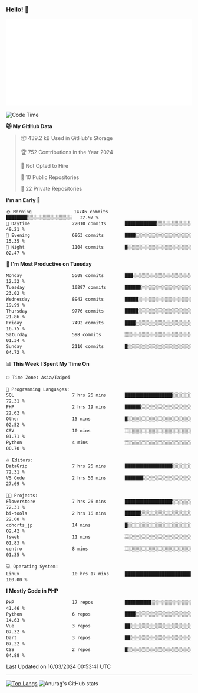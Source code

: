 ### Hello! 👋

![Metrics](/metrics.classic.svg)

<!--START_SECTION:waka-->
![Code Time](http://img.shields.io/badge/Code%20Time-1%2C249%20hrs%201%20min-blue)

**🐱 My GitHub Data** 

> 📦 439.2 kB Used in GitHub's Storage 
 > 
> 🏆 752 Contributions in the Year 2024
 > 
> 🚫 Not Opted to Hire
 > 
> 📜 10 Public Repositories 
 > 
> 🔑 22 Private Repositories 
 > 
**I'm an Early 🐤** 

```text
🌞 Morning                14746 commits       ████████░░░░░░░░░░░░░░░░░   32.97 % 
🌆 Daytime                22010 commits       ████████████░░░░░░░░░░░░░   49.21 % 
🌃 Evening                6863 commits        ████░░░░░░░░░░░░░░░░░░░░░   15.35 % 
🌙 Night                  1104 commits        █░░░░░░░░░░░░░░░░░░░░░░░░   02.47 % 
```
📅 **I'm Most Productive on Tuesday** 

```text
Monday                   5508 commits        ███░░░░░░░░░░░░░░░░░░░░░░   12.32 % 
Tuesday                  10297 commits       ██████░░░░░░░░░░░░░░░░░░░   23.02 % 
Wednesday                8942 commits        █████░░░░░░░░░░░░░░░░░░░░   19.99 % 
Thursday                 9776 commits        █████░░░░░░░░░░░░░░░░░░░░   21.86 % 
Friday                   7492 commits        ████░░░░░░░░░░░░░░░░░░░░░   16.75 % 
Saturday                 598 commits         ░░░░░░░░░░░░░░░░░░░░░░░░░   01.34 % 
Sunday                   2110 commits        █░░░░░░░░░░░░░░░░░░░░░░░░   04.72 % 
```


📊 **This Week I Spent My Time On** 

```text
🕑︎ Time Zone: Asia/Taipei

💬 Programming Languages: 
SQL                      7 hrs 26 mins       ██████████████████░░░░░░░   72.31 % 
PHP                      2 hrs 19 mins       ██████░░░░░░░░░░░░░░░░░░░   22.62 % 
Other                    15 mins             █░░░░░░░░░░░░░░░░░░░░░░░░   02.52 % 
CSV                      10 mins             ░░░░░░░░░░░░░░░░░░░░░░░░░   01.71 % 
Python                   4 mins              ░░░░░░░░░░░░░░░░░░░░░░░░░   00.70 % 

🔥 Editors: 
DataGrip                 7 hrs 26 mins       ██████████████████░░░░░░░   72.31 % 
VS Code                  2 hrs 50 mins       ███████░░░░░░░░░░░░░░░░░░   27.69 % 

🐱‍💻 Projects: 
Flowerstore              7 hrs 26 mins       ██████████████████░░░░░░░   72.31 % 
bi-tools                 2 hrs 16 mins       ██████░░░░░░░░░░░░░░░░░░░   22.08 % 
cohorts_jp               14 mins             █░░░░░░░░░░░░░░░░░░░░░░░░   02.42 % 
fsweb                    11 mins             ░░░░░░░░░░░░░░░░░░░░░░░░░   01.83 % 
centro                   8 mins              ░░░░░░░░░░░░░░░░░░░░░░░░░   01.35 % 

💻 Operating System: 
Linux                    10 hrs 17 mins      █████████████████████████   100.00 % 
```

**I Mostly Code in PHP** 

```text
PHP                      17 repos            ██████████░░░░░░░░░░░░░░░   41.46 % 
Python                   6 repos             ████░░░░░░░░░░░░░░░░░░░░░   14.63 % 
Vue                      3 repos             ██░░░░░░░░░░░░░░░░░░░░░░░   07.32 % 
Dart                     3 repos             ██░░░░░░░░░░░░░░░░░░░░░░░   07.32 % 
CSS                      2 repos             █░░░░░░░░░░░░░░░░░░░░░░░░   04.88 % 
```




 Last Updated on 16/03/2024 00:53:41 UTC
<!--END_SECTION:waka-->

<hr>

<span style="display:inline-block">[![Top Langs](https://github-readme-stats.vercel.app/api/top-langs/?username=maureendadap&layout=compact&theme=transparent)](https://github.com/anuraghazra/github-readme-stats)</span>
<span style="display:inline-block">![Anurag's GitHub stats](https://github-readme-stats.vercel.app/api?username=maureendadap&show_icons=true&theme=transparent&count_private=true)</span>

<!--
**MaureenDadap/maureendadap** is a ✨ _special_ ✨ repository because its `README.md` (this file) appears on your GitHub profile.

Here are some ideas to get you started:

- 🔭 I’m currently working on ...
- 🌱 I’m currently learning ...
- 👯 I’m looking to collaborate on ...
- 🤔 I’m looking for help with ...
- 💬 Ask me about ...
- 📫 How to reach me: ...
- 😄 Pronouns: ...
- ⚡ Fun fact: ...
-->
